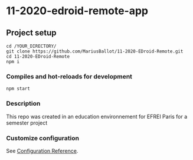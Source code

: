 # 11-2020-edroid-remote-app

## Project setup
```
cd /YOUR_DIRECTORY/
git clone https://github.com/MariusBallot/11-2020-EDroid-Remote.git
cd 11-2020-EDroid-Remote
npm i
```

### Compiles and hot-reloads for development
```
npm start
```

### Description

This repo was created in an education environnement for EFREI Paris for a semester project

### Customize configuration
See [Configuration Reference](https://cli.vuejs.org/config/).
